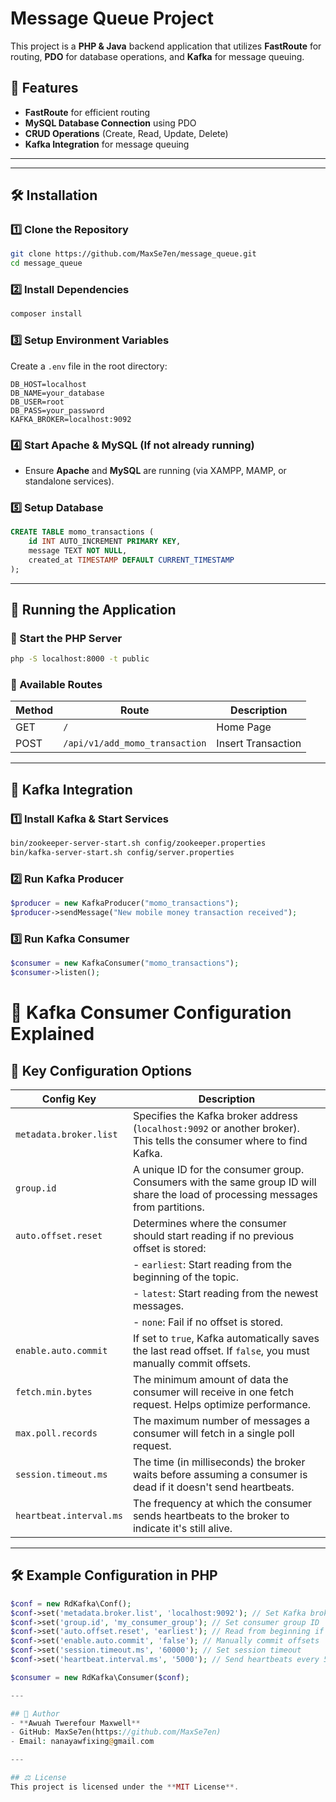 # Message Queue Project

This project is a **PHP & Java** backend application that utilizes **FastRoute** for routing, **PDO** for database operations, and **Kafka** for message queuing. 

## 🚀 Features
- **FastRoute** for efficient routing
- **MySQL Database Connection** using PDO
- **CRUD Operations** (Create, Read, Update, Delete)
- **Kafka Integration** for message queuing

---


---

## 🛠 Installation

### 1️⃣ Clone the Repository
```sh
git clone https://github.com/MaxSe7en/message_queue.git
cd message_queue
```

### 2️⃣ Install Dependencies
```sh
composer install
```

### 3️⃣ Setup Environment Variables
Create a `.env` file in the root directory:
```
DB_HOST=localhost
DB_NAME=your_database
DB_USER=root
DB_PASS=your_password
KAFKA_BROKER=localhost:9092
```

### 4️⃣ Start Apache & MySQL (If not already running)
- Ensure **Apache** and **MySQL** are running (via XAMPP, MAMP, or standalone services).

### 5️⃣ Setup Database
```sql
CREATE TABLE momo_transactions (
    id INT AUTO_INCREMENT PRIMARY KEY,
    message TEXT NOT NULL,
    created_at TIMESTAMP DEFAULT CURRENT_TIMESTAMP
);
```

---

## 🚦 Running the Application

### 🏃 Start the PHP Server
```sh
php -S localhost:8000 -t public
```

### 📌 Available Routes
| Method | Route                         | Description |
|--------|-------------------------------|-------------|
| GET    | `/`                            | Home Page |
| POST   | `/api/v1/add_momo_transaction` | Insert Transaction |

---

## 📡 Kafka Integration

### 1️⃣ Install Kafka & Start Services
```sh
bin/zookeeper-server-start.sh config/zookeeper.properties
bin/kafka-server-start.sh config/server.properties
```

### 2️⃣ Run Kafka Producer
```php
$producer = new KafkaProducer("momo_transactions");
$producer->sendMessage("New mobile money transaction received");
```

### 3️⃣ Run Kafka Consumer
```php
$consumer = new KafkaConsumer("momo_transactions");
$consumer->listen();
```

# 📌 Kafka Consumer Configuration Explained

## 🔹 Key Configuration Options

| Config Key                 | Description |
|----------------------------|-------------|
| `metadata.broker.list`      | Specifies the Kafka broker address (`localhost:9092` or another broker). This tells the consumer where to find Kafka. |
| `group.id`                 | A unique ID for the consumer group. Consumers with the same group ID will share the load of processing messages from partitions. |
| `auto.offset.reset`        | Determines where the consumer should start reading if no previous offset is stored: |
|                            | - `earliest`: Start reading from the beginning of the topic. |
|                            | - `latest`: Start reading from the newest messages. |
|                            | - `none`: Fail if no offset is stored. |
| `enable.auto.commit`       | If set to `true`, Kafka automatically saves the last read offset. If `false`, you must manually commit offsets. |
| `fetch.min.bytes`          | The minimum amount of data the consumer will receive in one fetch request. Helps optimize performance. |
| `max.poll.records`         | The maximum number of messages a consumer will fetch in a single poll request. |
| `session.timeout.ms`       | The time (in milliseconds) the broker waits before assuming a consumer is dead if it doesn't send heartbeats. |
| `heartbeat.interval.ms`    | The frequency at which the consumer sends heartbeats to the broker to indicate it's still alive. |

---

## 🛠️ Example Configuration in PHP

```php
$conf = new RdKafka\Conf();
$conf->set('metadata.broker.list', 'localhost:9092'); // Set Kafka broker
$conf->set('group.id', 'my_consumer_group'); // Set consumer group ID
$conf->set('auto.offset.reset', 'earliest'); // Read from beginning if no offset exists
$conf->set('enable.auto.commit', 'false'); // Manually commit offsets
$conf->set('session.timeout.ms', '60000'); // Set session timeout
$conf->set('heartbeat.interval.ms', '5000'); // Send heartbeats every 5s

$consumer = new RdKafka\Consumer($conf);

---

## 📝 Author
- **Awuah Twerefour Maxwell**
- GitHub: MaxSe7en(https://github.com/MaxSe7en)
- Email: nanayawfixing@gmail.com

---

## ⚖️ License
This project is licensed under the **MIT License**.
